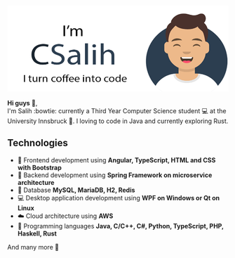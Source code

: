 ![Header](https://raw.githubusercontent.com/CSalih/CSalih/master/img/header.png)

**Hi guys** :wave:,  
I'm Salih :bowtie: currently a Third Year Computer Science student :computer: at the University Innsbruck :school:. I loving to code in Java and currently exploring Rust.


## Technologies
- :crystal_ball: Frontend development using **Angular, TypeScript, HTML and CSS with Bootstrap**
- :satellite: Backend development using **Spring Framework on microservice architecture**
- :floppy_disk: Database **MySQL, MariaDB, H2, Redis**
- :computer: Desktop application development using **WPF on Windows or Qt on Linux**
- :cloud: Cloud architecture using **AWS**
- :construction: Programming languages **Java, C/C++, C#, Python, TypeScript, PHP, Haskell, Rust**

And many more :gift_heart:
